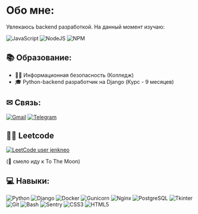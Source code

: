 # Обо мне:
Увлекаюсь backend разработкой. На данный момент изучаю:

![JavaScript](https://img.shields.io/badge/JavaScript-F7DF1E?style=for-the-badge&logo=javascript&logoColor=black) 
![NodeJS](https://img.shields.io/badge/Node.js-43853D?style=for-the-badge&logo=node.js&logoColor=white)
![NPM](https://img.shields.io/badge/NPM-%23000000.svg?style=for-the-badge&logo=npm&logoColor=white)

## 📚 Образование:
- 👨‍🎓 Информационная безопасность (Колледж)
- 🎓 Python-backend разработчик на Django (Курс - 9 месяцев)

## ✉︎ Связь:
[![Gmail](https://img.shields.io/badge/Gmail-D14836?style=for-the-badge&logo=gmail&logoColor=white)](mailto:jenkneo.lal@gmail.com)
[![Telegram](https://img.shields.io/badge/Telegram-2CA5E0?style=for-the-badge&logo=telegram&logoColor=white)](https://t.me/anyonehuman)

## 👨‍💻 Leetcode
[![LeetCode user jenkneo](https://img.shields.io/badge/dynamic/json?style=for-the-badge&labelColor=black&color=%23ffa116&label=Solved&query=solvedOverTotal&url=https%3A%2F%2Fleetcode-badge.vercel.app%2Fapi%2Fusers%2Fjenkneo&logo=leetcode&logoColor=yellow)](https://leetcode.com/jenkneo/) 

(🚀 смело иду к To The Moon)

## 💻 Навыки:
![Python](https://img.shields.io/badge/Python-4584b6?style=for-the-badge&logo=python&logoColor=white)
![Django](https://img.shields.io/badge/Django-092e20?style=for-the-badge&logo=django&logoColor=white)
![Docker](https://img.shields.io/badge/Docker-0db7ed?style=for-the-badge&logo=docker&logoColor=white)
![Gunicorn](https://img.shields.io/badge/Gunicorn-092e20?style=for-the-badge&logo=gunicorn&logoColor=white)
![Nginx](https://img.shields.io/badge/Nginx-000000?style=for-the-badge&logo=nginx&logoColor=white)
![PostgreSQL](https://img.shields.io/badge/PostgreSQL-0064a5?style=for-the-badge&logo=PostgreSQL&logoColor=white)
![Tkinter](https://img.shields.io/badge/Tkinter-306988?style=for-the-badge&logo=python&logoColor=white)
![Git](https://img.shields.io/badge/Git-f34f29?style=for-the-badge&logo=git&logoColor=white)
![Bash](https://img.shields.io/badge/Bash-000000?style=for-the-badge&logo=gnu-bash&logoColor=white)
![Sentry](https://img.shields.io/badge/Sentry-421342?style=for-the-badge&logo=sentry&logoColor=white)
![CSS3](https://img.shields.io/badge/css3-264de4?style=for-the-badge&logo=css3&logoColor=white) 
![HTML5](https://img.shields.io/badge/html5-E34F26?style=for-the-badge&logo=html5&logoColor=white)
